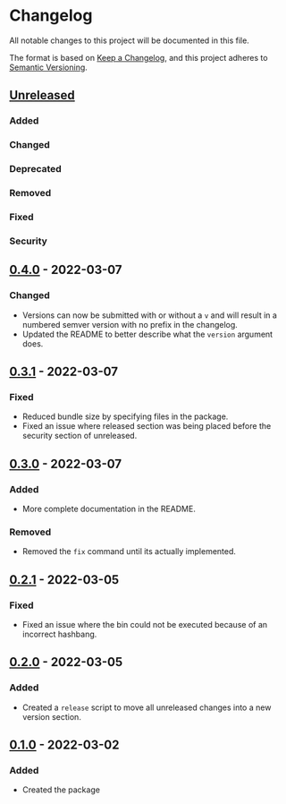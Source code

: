 # Changelog

All notable changes to this project will be documented in this file.

The format is based on [Keep a Changelog](https://keepachangelog.com/en/1.0.0/),
and this project adheres to [Semantic Versioning](https://semver.org/spec/v2.0.0.html).

## [Unreleased]

### Added

### Changed

### Deprecated

### Removed

### Fixed

### Security

## [0.4.0] - 2022-03-07

### Changed

- Versions can now be submitted with or without a `v` and will result in a numbered semver version with no prefix in the changelog.
- Updated the README to better describe what the `version` argument does.

## [0.3.1] - 2022-03-07

### Fixed

- Reduced bundle size by specifying files in the package.
- Fixed an issue where released section was being placed before the security section of unreleased.

## [0.3.0] - 2022-03-07

### Added

- More complete documentation in the README.

### Removed

- Removed the `fix` command until its actually implemented.

## [0.2.1] - 2022-03-05

### Fixed

- Fixed an issue where the bin could not be executed because of an incorrect hashbang.

## [0.2.0] - 2022-03-05

### Added

- Created a `release` script to move all unreleased changes into a new version section.

## [0.1.0] - 2022-03-02

### Added

- Created the package

[unreleased]: https://github.com/Renddslow/the-chronicler/compare/0.4.0...HEAD
[0.4.0]: https://github.com/Renddslow/the-chronicler/compare/0.3.1...0.4.0
[0.3.1]: https://github.com/Renddslow/the-chronicler/compare/0.3.0...0.3.1
[0.3.0]: https://github.com/Renddslow/the-chronicler/compare/0.2.1...0.3.0
[0.2.1]: https://github.com/Renddslow/the-chronicler/compare/0.2.0...0.2.1
[0.2.0]: https://github.com/Renddslow/the-chronicler/compare/0.1.0...0.2.0
[0.1.0]: https://github.com/Renddslow/the-chronicler/releases/tag/v0.1.0
